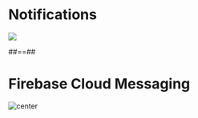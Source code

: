 # Notifications

![](./assets/images/notification-mobile.webp)

##==##

# Firebase Cloud Messaging

![center](./assets/images/fcm-banner.jpeg)
